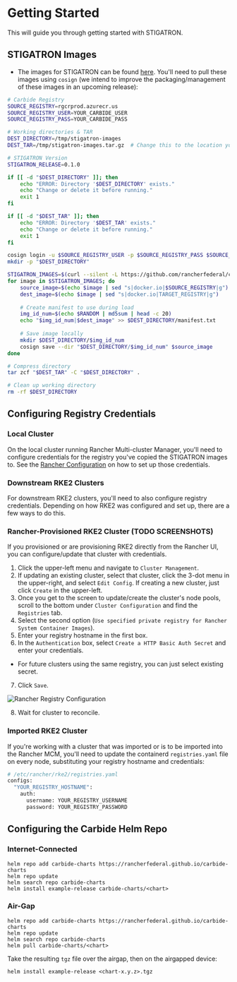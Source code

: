 # Getting Started

This will guide you through getting started with STIGATRON.

## STIGATRON Images

* The images for STIGATRON can be found [here](https://github.com/rancherfederal/carbide-images/releases/). You'll need to pull these images using `cosign` (we intend to improve the packaging/management of these images in an upcoming release):

```bash
# Carbide Registry
SOURCE_REGISTRY=rgcrprod.azurecr.us
SOURCE_REGISTRY_USER=YOUR_CARBIDE_USER
SOURCE_REGISTRY_PASS=YOUR_CARBIDE_PASS

# Working directories & TAR
DEST_DIRECTORY=/tmp/stigatron-images
DEST_TAR=/tmp/stigatron-images.tar.gz  # Change this to the location you want for your resulting TAR 

# STIGATRON Version
STIGATRON_RELEASE=0.1.0

if [[ -d "$DEST_DIRECTORY" ]]; then
    echo "ERROR: Directory '$DEST_DIRECTORY' exists."
    echo "Change or delete it before running."
    exit 1
fi

if [[ -d "$DEST_TAR" ]]; then
    echo "ERROR: Directory '$DEST_TAR' exists."
    echo "Change or delete it before running."
    exit 1
fi

cosign login -u $SOURCE_REGISTRY_USER -p $SOURCE_REGISTRY_PASS $SOURCE_REGISTRY
mkdir -p "$DEST_DIRECTORY"

STIGATRON_IMAGES=$(curl --silent -L https://github.com/rancherfederal/carbide-images/releases/download/stigatron-$STIGATRON_RELEASE/stigatron-images.txt)
for image in $STIGATRON_IMAGES; do
    source_image=$(echo $image | sed "s|docker.io|$SOURCE_REGISTRY|g")
    dest_image=$(echo $image | sed "s|docker.io|TARGET_REGISTRY|g")
    
    # Create manifest to use during load
    img_id_num=$(echo $RANDOM | md5sum | head -c 20)
    echo "$img_id_num|$dest_image" >> $DEST_DIRECTORY/manifest.txt
    
    # Save image locally
    mkdir $DEST_DIRECTORY/$img_id_num
    cosign save --dir "$DEST_DIRECTORY/$img_id_num" $source_image
done

# Compress directory
tar zcf "$DEST_TAR" -C "$DEST_DIRECTORY" .

# Clean up working directory
rm -rf $DEST_DIRECTORY
```

## Configuring Registry Credentials

### Local Cluster

On the local cluster running Rancher Multi-cluster Manager, you'll need to configure credentials for the registry you've copied the STIGATRON images to. See the [Rancher Configuration](/rancher-config) on how to set up those credentials.

### Downstream RKE2 Clusters

For downstream RKE2 clusters, you'll need to also configure registry credentials. Depending on how RKE2 was configured and set up, there are a few ways to do this.

### Rancher-Provisioned RKE2 Cluster (TODO SCREENSHOTS)

If you provisioned or are provisioning RKE2 directly from the Rancher UI, you can configure/update that cluster with credentials.

1. Click the upper-left menu and navigate to `Cluster Management`.
2. If updating an existing cluster, select that cluster, click the 3-dot menu in the upper-right, and select `Edit Config`. If creating a new cluster, just click `Create` in the upper-left.
3. Once you get to the screen to update/create the cluster's node pools, scroll to the bottom under `Cluster Configuration` and find the `Registries` tab.
4. Select the second option (`Use specified private registry for Rancher System Container Images`).
5. Enter your registry hostname in the first box.
6. In the `Authentication` box, select `Create a HTTP Basic Auth Secret` and enter your credentials.
  * For future clusters using the same registry, you can just select existing secret.
7. Click `Save`.

  ![Rancher Registry Configuration](/img/stigatron/registry-configuration.png)

8. Wait for cluster to reconcile.

### Imported RKE2 Cluster

If you're working with a cluster that was imported or is to be imported into the Rancher MCM, you'll need to update the containerd `registries.yaml` file on every node, substituting your registry hostname and credentials:

```bash
# /etc/rancher/rke2/registries.yaml
configs:
  "YOUR_REGISTRY_HOSTNAME":
    auth:
      username: YOUR_REGISTRY_USERNAME
      password: YOUR_REGISTRY_PASSWORD
```

## Configuring the Carbide Helm Repo

### Internet-Connected
```
helm repo add carbide-charts https://rancherfederal.github.io/carbide-charts
helm repo update
helm search repo carbide-charts
helm install example-release carbide-charts/<chart>
```

### Air-Gap
```
helm repo add carbide-charts https://rancherfederal.github.io/carbide-charts
helm repo update
helm search repo carbide-charts
helm pull carbide-charts/<chart>
```

Take the resulting `tgz` file over the airgap, then on the airgapped device:
```
helm install example-release <chart-x.y.z>.tgz
```


